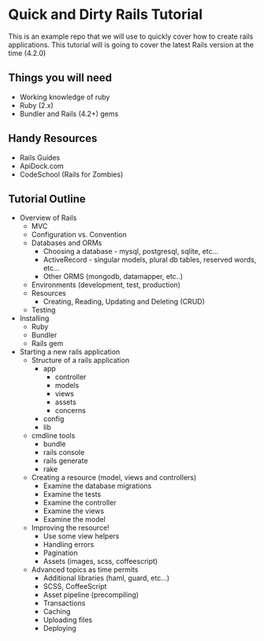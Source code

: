 # Quick and Dirty Rails Tutorial

This is an example repo that we will use to quickly cover how to create rails applications.  This tutorial will is going to cover the latest Rails version at the time (4.2.0)

## Things you will need

* Working knowledge of ruby
* Ruby (2.x)
* Bundler and Rails (4.2+) gems

## Handy Resources

* Rails Guides
* ApiDock.com
* CodeSchool (Rails for Zombies)

## Tutorial Outline

* Overview of Rails
  * MVC
  * Configuration vs. Convention
  * Databases and ORMs
    * Choosing a database - mysql, postgresql, sqlite, etc...
    * ActiveRecord - singular models, plural db tables, reserved words, etc...
    * Other ORMS (mongodb, datamapper, etc..)
  * Environments (development, test, production)
  * Resources
    * Creating, Reading, Updating and Deleting (CRUD)
  * Testing
* Installing
  * Ruby
  * Bundler
  * Rails gem
* Starting a new rails application
  * Structure of a rails application
    * app
      * controller
      * models
      * views
      * assets
      * concerns
    * config
    * lib
  * cmdline tools
    * bundle
    * rails console
    * rails generate
    * rake
  * Creating a resource (model, views and controllers)
    * Examine the database migrations
    * Examine the tests
    * Examine the controller
    * Examine the views
    * Examine the model
  * Improving the resource!
    * Use some view helpers
    * Handling errors
    * Pagination
    * Assets (images, scss, coffeescript)
  * Advanced topics as time permits
    * Additional libraries (haml, guard, etc...)
    * SCSS, CoffeeScript
    * Asset pipeline (precompiling)
    * Transactions
    * Caching
    * Uploading files
    * Deploying
